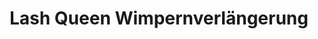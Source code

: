 ---
title: "Lash Queen Wimpernverlängerung"
url: /essen/lash-queen-wimpernverlaengerung/
shop: Kosmetik
---